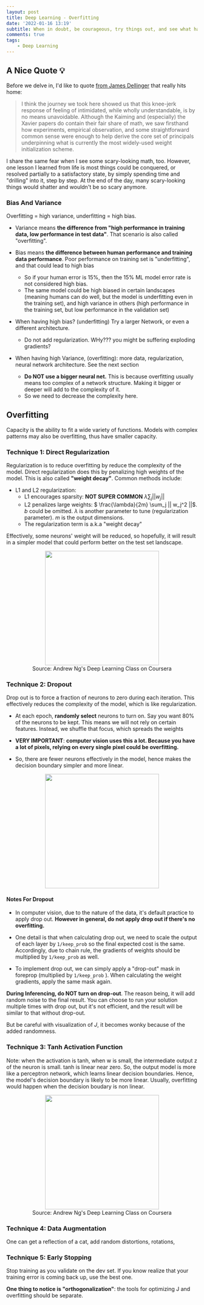 ```yaml
---
layout: post
title: Deep Learning - Overfitting
date: '2022-01-16 13:19'
subtitle: When in doubt, be courageous, try things out, and see what happens! - James Dellinger
comments: true
tags:
    - Deep Learning
---
```



## A Nice Quote 💡

Before we delve in, I'd like to quote [from James Dellinger](https://towardsdatascience.com/weight-initialization-in-neural-networks-a-journey-from-the-basics-to-kaiming-954fb9b47c79) that really hits home: 

> I think the journey we took here showed us that this knee-jerk response of feeling of intimidated, while wholly understandable, is by no means unavoidable. Although the Kaiming and (especially) the Xavier papers do contain their fair share of math, we saw firsthand how experiments, empirical observation, and some straightforward common sense were enough to help derive the core set of principals underpinning what is currently the most widely-used weight initialization scheme.

I share the same fear when I see some scary-looking math, too. However, one lesson I learned from life is most things could be conquered, or resolved partially to a satisfactory state, by simply spending time and "drilling" into it, step by step. At the end of the day, many scary-looking things would shatter and wouldn't be so scary anymore.

### Bias And Variance

Overfitting = high variance, underfitting = high bias.

- Variance means **the difference from "high performance in training data, low performance in test data"**. That scenario is also called "overfitting".
- Bias means **the difference between human performance and training data performance**. Poor performance on training set is "underfitting", and that could lead to high bias
    - So if your human error is 15%, then the 15% ML model error rate is not considered high bias.
    - The same model could be high biased in certain landscapes (meaning humans can do well, but the model is underfitting even in the training set), and high variance in others (high performance in the training set, but low performance in the validation set)

- When having high bias? (underfitting) Try a larger Network, or even a different architecture.
    - Do not add regularization. WHy??? you might be suffering exploding gradients?


- When having high Variance, (overfitting): more data, regularization, neural network architecture. See the next section
    - **Do NOT use a bigger neural net.** This is because overfitting usually means too complex of a network structure. Making it bigger or deeper will add to the complexity of it.
    - So we need to decrease the complexity here.

## Overfitting

Capacity is the ability to fit a wide variety of functions. Models with complex patterns may also be overfitting, thus have smaller capacity.

### Technique 1: Direct Regularization

Regularization is to reduce overfitting by reduce the complexity of the model. Direct regularization does this by penalizing high weights of the model. This is also called **"weight decay"**. Common methods include:

- L1 and L2 regularization:
    - L1 encourages sparsity: **NOT SUPER COMMON** $\lambda \sum_j || w_j ||$
    - L2 penalizes large weights: $ \frac{\lambda}{2m} \sum_j || w_j^2 ||$. $b$ could be omitted. $\lambda$ is another parameter to tune (regularization parameter). $m$ is the output dimensions.
    - The regularization term is a.k.a "weight decay"

Effectively, some neurons' weight will be reduced, so hopefully, it will result in a simpler model that could perform better on the test set landscape.

<div style="text-align: center;">
<p align="center">
    <figure>
        <img src="https://github.com/user-attachments/assets/d832260c-662a-41aa-8140-4b4c99b77753" height="300" alt=""/>
        <figcaption>Source: Andrew Ng's Deep Learning Class on Coursera</figcaption>
    </figure>
</p>
</div>

### Technique 2: Dropout

Drop out is to force a fraction of neurons to zero during each iteration. This effectively reduces the complexity of the model, which is like regularization.

- At each epoch, **randomly select** neurons to turn on. Say you want 80% of the neurons to be kept. This means we will not rely on certain features. Instead, we shuffle that focus, which spreads the weights
- **VERY IMPORTANT**: **computer vision uses this a lot. Because you have a lot of pixels, relying on every single pixel could be overfitting.**

- So, there are fewer neurons effectively in the model, hence makes the decision boundary simpler and more linear.

<div style="text-align: center;">
<p align="center">
    <figure>
        <img src="https://github.com/user-attachments/assets/e9404d42-64ee-40f7-a949-e140db824006" height="300" alt=""/>
    </figure>
</p>
</div>

#### Notes For Dropout

- In computer vision, due to the nature of the data, it's default practice to apply drop out. **However in general, do not apply drop out if there's no overfitting.**

- One detail is that when calculating drop out, we need to scale the output of each layer by `1/keep_prob` so the final expected cost is the same. Accordingly, due to chain rule, the gradients of weights should be multiplied by `1/keep_prob` as well.

- To implement drop out, we can simply apply a "drop-out" mask in foreprop (multiplied by `1/keep_prob` ). When calculating the weight gradients, apply the same mask again. 

**During Inferencing, do NOT turn on drop-out**. The reason being, it will add random noise to the final result. You can choose to run your solution multiple times with drop out, but it's not efficient, and the result will be similar to that without drop-out.

But be careful with visualization of $J$, it becomes wonky because of the added randomness.

### Technique 3: Tanh Activation Function

Note: when the activation is tanh, when w is small, the intermediate output z of the neuron is small. tanh is linear near zero. So, the output model is more like a perceptron network, which learns linear decision boundaries. Hence, the model's decision boundary is likely to be more linear. Usually, overfitting would happen when the decision boudary is non linear.

<div style="text-align: center;">
<p align="center">
    <figure>
        <img src="https://github.com/user-attachments/assets/63808479-fa3c-4cbb-a5c4-7691587e5e06" height="300" alt=""/>
        <figcaption>Source: Andrew Ng's Deep Learning Class on Coursera</figcaption>
    </figure>
</p>
</div>

### Technique 4: Data Augmentation

One can get a reflection of a cat, add random distortions, rotations,

### Technique 5: Early Stopping

Stop training as you validate on the dev set. If you know realize that your training error is coming back up, use the best one.

**One thing to notice is "orthogonalization"**: the tools for optimizing J and overfitting should be separate.
